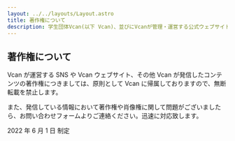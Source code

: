 ```yaml
---
layout: ../../layouts/Layout.astro
title: 著作権について
description: 学生団体Vcan(以下 Vcan)、並びにVcanが管理・運営する公式ウェブサイト(以下 Vcanウェブサイト)や公式SNSにおける著作物の著作権について以下に示します。
---
```


## 著作権について

Vcan が運営する SNS や Vcan ウェブサイト、その他 Vcan が発信したコンテンツの著作権につきましては、原則として Vcan に帰属しておりますので、無断転載を禁止します。

また、発信している情報において著作権や肖像権に関して問題がございましたら、お問い合わせフォームよりご連絡ください。迅速に対応致します。

2022 年 6 月 1 日 制定
